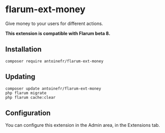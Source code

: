 # flarum-ext-money

Give money to your users for different actions.

**This extension is compatible with Flarum beta 8.**

## Installation
```
composer require antoinefr/flarum-ext-money
```

## Updating
```
composer update antoinefr/flarum-ext-money
php flarum migrate
php flarum cache:clear
```

## Configuration
You can configure this extension in the Admin area, in the Extensions tab.

